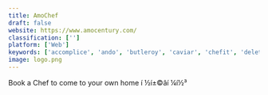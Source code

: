 ```yaml
---
title: AmoChef
draft: false 
website: https://www.amocentury.com/
classification: ['']
platform: ['Web']
keywords: ['accomplice', 'ando', 'butleroy', 'caviar', 'chefit', 'delete', 'doughbies_on-demand', 'dunzo', 'grubhub', 'mammalo', 'maple', 'postmates_party', 'roadie', 'sun_basket', 'swiggy', 'tame', 'tapingo', 'uberconference', 'yummit', 'allplants']
image: logo.png
---
```

Book a Chef to come to your own home í ½í±©âí ¼í½³